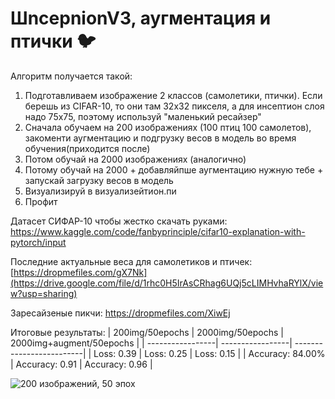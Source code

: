 # ШncepnionV3, аугментация и птички 🐦

Алгоритм получается такой:
1) Подготавливаем изображение 2 классов (самолетики, птички). 
Если берешь из CIFAR-10, то они там 32х32 пикселя, а для инсептион слоя надо 75х75, поэтому используй "маленький ресайзер"
2) Сначала обучаем на 200 изображениях (100 птиц 100 самолетов), закоменти аугментацию и подгрузку весов в модель во время обучения(приходится после)
3) Потом обучай на 2000 изображениях (аналогично)
4) Потому обучай на 2000 + добавляйпше  аугментацию нужную тебе + запускай загрузку весов в модель
6) Визуализируй в визуализейтион.пи
7) Профит

Датасет СИФАР-10 чтобы жестко скачать руками:
https://www.kaggle.com/code/fanbyprinciple/cifar10-explanation-with-pytorch/input

Последние актуальные веса для самолетиков и птичек:
[https://dropmefiles.com/gX7Nk](https://drive.google.com/file/d/1rhc0H5IrAsCRhag6UQj5cLIMHvhaRYlX/view?usp=sharing)

Заресайзеные пикчи:
[https://dropmefiles.com/XiwEj
](https://drive.google.com/file/d/1jGEcZSnmTruygm20Yz9fIIGwdahSFHM3/view?usp=sharing)

Итоговые результаты:
| 200img/50epochs  | 2000img/50epochs | 2000img+augment/50epochs |
| -----------------| -----------------| -------------------------|
|    Loss: 0.39    |   Loss: 0.25     |         Loss: 0.15       |
| Accuracy: 84.00% | Accuracy: 0.91   |       Accuracy: 0.96     |


![200 изображений, 50 эпох](https://github.com/ValeryShestakovv/keras_incepnionV3_binary_classification/assets/57315830/d8d0c2bd-3a65-45f4-a072-b75844ebe5bd)
